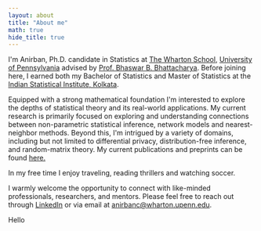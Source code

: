 ```yaml
---
layout: about
title: "About me"
math: true
hide_title: true
---
```


  I'm Anirban, Ph.D. candidate in Statistics at [The Wharton School](https://www.wharton.upenn.edu/), [University of Pennsylvania](https://www.upenn.edu/) advised by [Prof. Bhaswar B. Bhattacharya](http://www-stat.wharton.upenn.edu/~bhaswar/index.html). Before joining here, I earned both my Bachelor of Statistics and Master of Statistics at the [Indian Statistical Institute, Kolkata](https://www.isical.ac.in/).
  
  Equipped with a strong mathematical foundation I'm interested to explore the depths of statistical theory and its real-world applications. My current research is primarily focused on exploring and understanding connections between non-parametric statistical inference, network models and nearest-neighbor methods. Beyond this, I'm intrigued by a variety of domains, including but not limited to differential privacy, distribution-free inference, and random-matrix theory. My current publications and preprints can be found [here.](https://anirbanc96.github.io/anirban/research/)

In my free time I enjoy traveling, reading thrillers and watching soccer. 

I warmly welcome the opportunity to connect with like-minded professionals, researchers, and mentors. Please feel free to reach out through [LinkedIn](https://www.linkedin.com/in/anirban-chatterjee-99742611b/) or via email at <span style="color: navy;">anirbanc@wharton.upenn.edu</span>.

Hello

  <!-- Add a style tag with CSS to control the layout -->
<style>
  .content-container {
    display: flex;
    align-items: flex-start;
  }
  .text-container {
    flex-grow: 1;
  }

  .side-image {
    margin-top: 50px;
    margin-left: 20px; /* Adjust the space between the image and the text */
    max-width: 40%; /* Adjust the width of the image */
    border-radius: 2%; /* Make the image circular */
    overflow: hidden; /* Hide anything outside of the circle */
  }

  /* Responsive design for smaller screens */
  @media (max-width: 768px) {
    .side-image {
      max-width: 100%;
      margin-left: 0;
      margin-bottom: 20px;
    }

    .content-container {
      flex-direction: column;
    }
  }
</style>
